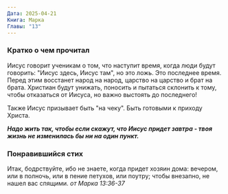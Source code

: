 ```yaml
---
Дата: 2025-04-21
Книга: Марка
Главы: "13"
---
```

### Кратко о чем прочитал
Иисус говорит ученикам о том, что наступит время, когда люди будут говорить: "Иисус здесь, Иисус там", но это ложь. Это последнее время.
Перед этим восстанет народ на народ, царство на царство и брат на брата. Христиан будут унижать, поносить и пытаться склонить к тому, чтобы отказаться от Иисуса, но важно выстоять до последнего!

Также Иисус призывает быть "на чеку". Быть готовыми к приходу Христа.

***Надо жить так, чтобы если скажут, что Иисус придет завтра - твоя жизнь не изменилась бы ни на один пункт.***

### Понравившийся стих
Итак, бодрствуйте, ибо не знаете, когда придет хозяин дома: вечером, или в полночь, или в пение петухов, или поутру;
чтобы внезапно, не нашел вас спящими. 
*от Марка 13:36-37*

